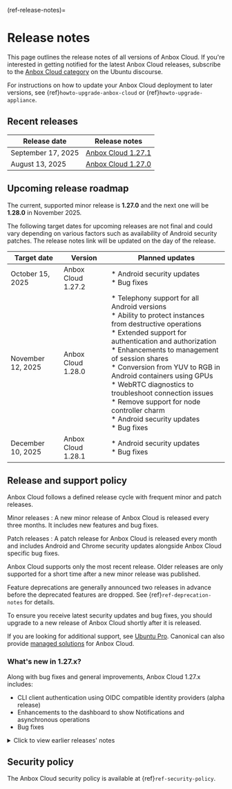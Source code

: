 (ref-release-notes)=
# Release notes

This page outlines the release notes of all versions of Anbox Cloud. If you're interested in getting notified for the latest Anbox Cloud releases, subscribe to the [Anbox Cloud category](https://discourse.ubuntu.com/c/anbox-cloud/49) on the Ubuntu discourse.

For instructions on how to update your Anbox Cloud deployment to later versions, see {ref}`howto-upgrade-anbox-cloud` or {ref}`howto-upgrade-appliance`.

## Recent releases

| Release date   |  Release notes  |
|----|----|
| September 17, 2025 | [Anbox Cloud 1.27.1](1.27.1.md) |
| August 13, 2025 | [Anbox Cloud 1.27.0](1.27.0.md) |

## Upcoming release roadmap

The current, supported minor release is **1.27.0** and the next one will be **1.28.0** in November 2025.

The following target dates for upcoming releases are not final and could vary depending on various factors such as availability of Android security patches. The release notes link will be updated on the day of the release.

| Target date | Version | Planned updates |
|----|----|----|
| October 15, 2025 | Anbox Cloud 1.27.2 | * Android security updates<br/> * Bug fixes |
| November 12, 2025 | Anbox Cloud 1.28.0 | * Telephony support for all Android versions<br/> * Ability to protect instances from destructive operations<br/> * Extended support for authentication and authorization<br/> * Enhancements to management of session shares<br/> * Conversion from YUV to RGB in Android containers using GPUs<br/> * WebRTC diagnostics to troubleshoot connection issues<br/> * Remove support for node controller charm<br/> * Android security updates<br/> * Bug fixes |
| December 10, 2025 | Anbox Cloud 1.28.1 | * Android security updates<br/> * Bug fixes |

## Release and support policy

Anbox Cloud follows a defined release cycle with frequent minor and patch releases.

Minor releases
: A new minor release of Anbox Cloud is released every three months. It includes new features and bug fixes.

Patch releases
: A patch release for Anbox Cloud is released every month and includes Android and Chrome security updates alongside Anbox Cloud specific bug fixes.

Anbox Cloud supports only the most recent release. Older releases are only supported for a short time after a new minor release was published.

Feature deprecations are generally announced two releases in advance before the deprecated features are dropped. See {ref}`ref-deprecation-notes` for details.

To ensure you receive latest security updates and bug fixes, you should upgrade to a new release of Anbox Cloud shortly after it is released.

If you are looking for additional support, see [Ubuntu Pro](https://ubuntu.com/support). Canonical can also provide [managed solutions](https://ubuntu.com/managed) for Anbox Cloud.


### What's new in 1.27.x?

Along with bug fixes and general improvements, Anbox Cloud 1.27.x includes:

* CLI client authentication using OIDC compatible identity providers (alpha release)
* Enhancements to the dashboard to show Notifications and asynchronous operations
* Bug fixes

<details><summary>Click to view earlier releases' notes</summary>

|  Release date  |  Release notes  |
|----|----|
| July 16, 2025 | [Anbox Cloud 1.26.2](1.26.2.md) |
| June 18, 2025 | [Anbox Cloud 1.26.1](1.26.1.md) |
| May 14, 2025 | [Anbox Cloud 1.26.0](1.26.0.md) |
| April 16, 2025 | [Anbox Cloud 1.25.2](1.25.2.md) |
| March 12, 2025 | [Anbox Cloud 1.25.1](1.25.1.md) |
| February 12, 2025 | [Anbox Cloud 1.25.0](1.25.0.md) |
| January 15, 2025 | [Anbox Cloud 1.24.2](1.24.2.md) |
| December 11, 2024 | [Anbox Cloud 1.24.1](1.24.1.md) |
| December 4, 2024 | [Anbox Cloud 1.23.3](1.23.3.md) |
| November 13 2024 | [Anbox Cloud 1.24.0](1.24.0.md) |
| October 23 2024 | [Anbox Cloud 1.23.2 hotfix 1](1.23.2-hotfix1.md) |
| October 16 2024 | [Anbox Cloud 1.23.2](1.23.2.md) |
| September 18 2024 | [Anbox Cloud 1.23.1](1.23.1.md) |
| August 14 2024 | [Anbox Cloud 1.23.0](1.23.0.md) |
| July 18 2024 | [Anbox Cloud 1.22.2](1.22.2.md) |
| June 13 2024 | [Anbox Cloud 1.22.1](1.22.1.md) |
| May 15 2024 | [Anbox Cloud 1.22.0](1.22.0.md) |
| April 18 2024 | [Anbox Cloud 1.21.2](1.21.2.md) |
| March 13 2024 | [Anbox Cloud 1.21.1](1.21.1.md) |
| February 14 2024 | [Anbox Cloud 1.21.0](1.21.0.md) |
| January 17 2024 | [Anbox Cloud 1.20.2](1.20.2.md) |
|December 13 2023| [Anbox Cloud 1.20.1](1.20.1.md) |
|November 16 2023 | [Anbox Cloud 1.20.0](1.20.0.md) |
|October 11 2023|[Anbox Cloud 1.19.2](1.19.2.md)|
|September 13 2023|[Anbox Cloud 1.19.1](1.19.1.md)|
|August 30 2023|[Anbox Cloud 1.19.0-fix1](1.19.0-fix1.md)|
|August 16 2023|[Anbox Cloud 1.19.0](1.19.0.md)|
|July 12 2023|[Anbox Cloud 1.18.2](1.18.2.md)|
|June 14 2023|[Anbox Cloud 1.18.1](1.18.1.md)|
|May 17 2023|[Anbox Cloud 1.18.0](1.18.0.md)|
|April 17 2023|[Anbox Cloud 1.17.2](1.17.2.md)|
|March 16 2023|[Anbox Cloud 1.17.1](1.17.1.md)|
|February 15 2023|[Anbox Cloud 1.17.0](1.17.0.md)|
|January 24 2023|[Anbox Cloud 1.16.4](1.16.4.md)|
|January 17 2023|[Anbox Cloud 1.16.3](1.16.3.md)|
|January 12 2023|[Anbox Cloud 1.16.2](1.16.2.md)|
|December 14 2022|[Anbox Cloud 1.16.1](1.16.1.md)|
|November 16 2022|[Anbox Cloud 1.16.0](1.16.0.md)|
|October 20 2022|[Anbox Cloud 1.15.3](1.15.3.md)|
|October 12 2022|[Anbox Cloud 1.15.2](1.15.2.md)|
|September 14 2022|[Anbox Cloud 1.15.1](1.15.1.md)|
|August 24 2022|[Anbox Cloud 1.15.0](1.15.0.md)|
|July 18 2022|[Anbox Cloud 1.14.2](1.14.2.md)|
|June 16 2022|[Anbox Cloud 1.14.1](1.14.1.md)|
|May 23 2022|[Anbox Cloud 1.14.0](1.14.0.md)|
|April 13 2022|[Anbox Cloud 1.13.2](1.13.2.md)|
|March 21 2022|[Anbox Cloud 1.13.1](1.13.1.md)|
|February 24 2022|[Anbox Cloud 1.13.0](1.13.0.md)|
|February 15 2022|[Anbox Cloud 1.11.5](1.11.5.md)|
|January 28 2022|[Anbox Cloud 1.12.5](1.12.5.md)|
|January 21 2022|[Anbox Cloud 1.12.4](1.12.4.md)|
|January 20 2022|[Anbox Cloud 1.12.3](1.12.3.md)|
|December 16 2021|[Anbox Cloud 1.12.2](1.12.2.md)|
|November 30 2021|[Anbox Cloud 1.12.1](1.12.1.md)|
|November 16 2021|[Anbox Cloud 1.12.0](1.12.0.md)|
|November 1 2021|[Anbox Cloud 1.11.4](1.11.4.md)|
|October 18 2021|[Anbox cloud 1.11.3](1.11.3.md)|
|September 20 2021|[Anbox Cloud 1.11.2](1.11.2.md)|
|August 17 2021|[Anbox Cloud 1.11.1](1.11.1.md)|
|August 5 2021|[Anbox Cloud 1.11.0](1.11.0.md)|
|July 14 2021|[Anbox Cloud 1.10.3](1.10.3.md)|
|June 13 2021|[Anbox Cloud 1.10.2](1.10.2.md)|
|May 13 2021|[Anbox Cloud 1.10.1](1.10.1.md)|
|May 11 2021|[Anbox Cloud 1.9.5](1.9.5.md)|
|May 6 2021|[Anbox Cloud 1.10.0](1.10.0.md)|
|May 3 2021|[Anbox Cloud 1.9.4](1.9.4.md)|
|April 13 2021|[Anbox Cloud 1.9.3](1.9.3.md)|
|March 17 2021|[Anbox Cloud 1.9.2](1.9.2.md)|
|March 4 2021|[Anbox Cloud 1.9.1](1.9.1.md)|
|February 10 2021|[Anbox Cloud 1.9.0](1.9.0.md)|
|January 19 2021|[Anbox Cloud 1.8.3](1.8.3.md)|
|December 17 2020|[Anbox Cloud 1.8.2](1.8.2.md)|
|November 12 2020|[Anbox Cloud 1.8.1](1.8.1.md)|
|November 4 2020|[Anbox Cloud 1.8.0](1.8.0.md)|
|October 15 2020|[Anbox Cloud 1.7.4](1.7.4.md)|
|September 23 2020|[Anbox Cloud 1.7.3](1.7.3.md)|
|September 11 2020|[Anbox Cloud 1.7.2](1.7.2.md)|
|August 21 2020|[Anbox Cloud 1.7.1](1.7.1.md)|
|August 2020|[Anbox Cloud 1.7.0](1.7.0.md)|
|July 2020|[Anbox Cloud 1.6.3](1.6.3.md)|
|June 2020|[Anbox Cloud 1.6.2](1.6.2.md)|
|June 2020|[Anbox Cloud 1.6.1](1.6.1.md)|
|June 2020|[Anbox Cloud 1.6.0](1.6.0.md)|
|June 2020|[Anbox Cloud 1.5.2](1.5.2.md)|
|May 2020|[Anbox Cloud 1.5.1](1.5.1.md)|
|April 2020|[Anbox Cloud 1.5.0](1.5.0.md)|
|March 2020|[Anbox Cloud 1.4.0](1.4.0.md)|
|January 2020|[Anbox Cloud 1.3.3](1.3.3.md)|
|October 2019|[Anbox Cloud 1.3.2](1.3.2.md)|
|September 2019|[Anbox Cloud 1.3.1](1.3.1.md)|
|August 2019|[Anbox Cloud 1.3.0](1.3.0.md)|
|April 2019|[Anbox Cloud 1.2.1](1.2.1.md)|
|April 2019|[Anbox Cloud 1.2.0](1.2.0.md)|
|February 2019|[Anbox Cloud 1.1.1](1.1.1.md)|
|January 2019|[Anbox Cloud 1.1.0](1.1.0.md)|
|December 2018|[Anbox Cloud 1.0.1](1.0.1.md)|
|November 2018|[Anbox Cloud 1.0.0](1.0.0.md)|
</details>

## Security policy

The Anbox Cloud security policy is available at {ref}`ref-security-policy`.
